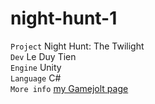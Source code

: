 # night-hunt-1

`Project` Night Hunt: The Twilight  
`Dev` Le Duy Tien  
`Engine` Unity  
`Language` C#  
`More info` [my Gamejolt page](https://gamejolt.com/@jinwei)
